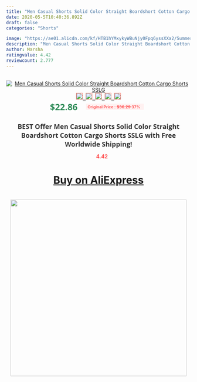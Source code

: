 ```yaml
---
title: "Men Casual Shorts Solid Color Straight Boardshort Cotton Cargo Shorts SSLG"
date: 2020-05-5T10:40:36.892Z
draft: false
categories: "Shorts"

image: "https://ae01.alicdn.com/kf/HTB1hYMxykyWBuNjy0Fpq6yssXXa2/Summer-Men-Casual-Shorts-Plus-Size-Military-Cargo-Shorts-Straight-Loose-Boardshort-Male-Fashion-Cotton-Shorts.jpg"
description: "Men Casual Shorts Solid Color Straight Boardshort Cotton Cargo Shorts SSLG"
author: Marsha
ratingvalue: 4.42
reviewcount: 2.777
---
```

<br>
<div style="text-align: center;">
<a href="https://s.click.aliexpress.com/e/_9HH1mV" target="_blank" rel="nofollow noopener noreferrer"><img alt="Men Casual Shorts Solid Color Straight Boardshort Cotton Cargo Shorts SSLG" class="magnifier-image" src="https://ae01.alicdn.com/kf/HTB1hYMxykyWBuNjy0Fpq6yssXXa2/Summer-Men-Casual-Shorts-Plus-Size-Military-Cargo-Shorts-Straight-Loose-Boardshort-Male-Fashion-Cotton-Shorts.jpg_640x640.jpg">
<br>
<img style="border:1px solid salmon" src="https://ae01.alicdn.com/kf/HTB1hYMxykyWBuNjy0Fpq6yssXXa2/Summer-Men-Casual-Shorts-Plus-Size-Military-Cargo-Shorts-Straight-Loose-Boardshort-Male-Fashion-Cotton-Shorts.jpg_120x120.jpg">&nbsp;&nbsp;<img style="border:1px solid salmon" src="https://ae01.alicdn.com/kf/HTB1QYMxykyWBuNjy0Fpq6yssXXaX/Summer-Men-Casual-Shorts-Plus-Size-Military-Cargo-Shorts-Straight-Loose-Boardshort-Male-Fashion-Cotton-Shorts.jpg_120x120.jpg">&nbsp;&nbsp;<img style="border:1px solid salmon" src="https://ae01.alicdn.com/kf/HTB1BdcRykCWBuNjy0Faq6xUlXXay/Summer-Men-Casual-Shorts-Plus-Size-Military-Cargo-Shorts-Straight-Loose-Boardshort-Male-Fashion-Cotton-Shorts.jpg_120x120.jpg">&nbsp;&nbsp;<img style="border:1px solid salmon" src="https://ae01.alicdn.com/kf/HTB1ttgRykCWBuNjy0Faq6xUlXXaq/Summer-Men-Casual-Shorts-Plus-Size-Military-Cargo-Shorts-Straight-Loose-Boardshort-Male-Fashion-Cotton-Shorts.jpg_120x120.jpg">&nbsp;&nbsp;<img style="border:1px solid salmon" src="https://ae01.alicdn.com/kf/HTB12IJHbNUaBuNjt_iGq6xlkFXat/Summer-Men-Casual-Shorts-Plus-Size-Military-Cargo-Shorts-Straight-Loose-Boardshort-Male-Fashion-Cotton-Shorts.jpg_120x120.jpg"></a></div><br0>
<div style="text-align: center;"><span style="background-color: white; border: 0px; box-sizing: border-box; color: seagreen; display: inline-block; font-family: &quot;open sans&quot; , &quot;arial&quot; , &quot;helvetica&quot; , sans-serif , &quot;heiti&quot;; font-size: 24px; font-stretch: inherit; font-weight: 700; line-height: inherit; margin: 0px 10px 0px 0px; padding: 0px; vertical-align: middle;">$22.86 </span>
<span style="background: rgb(255 , 241 , 241); border-radius: 3px; border: 0px; box-sizing: border-box; color: #ff4747; display: inline-block; font-family: inherit; font-size: 12px; font-stretch: inherit; font-style: inherit; font-variant: inherit; font-weight: 600; line-height: inherit; margin: 0px; padding: 2px 5px; transform: scale(0.9); vertical-align: middle;">Original Price : <b style="text-decoration: line-through;">$36.29 </b> 37%&nbsp;&nbsp;</span></div>
<h1 style="color: #333333; display: inline-block; font-family: &quot;open sans&quot; , &quot;arial&quot; , &quot;helvetica&quot; , sans-serif , &quot;heiti&quot;; font-size: 18px; font-stretch: inherit; font-weight: 700; text-align: center;">BEST Offer Men Casual Shorts Solid Color Straight Boardshort Cotton Cargo Shorts SSLG with Free Worldwide Shipping!</h1>
<div style="color: #ff4747; text-align: center;">
<img src="https://4.bp.blogspot.com/-M0ZcTcb-5uY/XleCXlxnR4I/AAAAAAAAAEc/OrjgMkXV1oMQFaCRZj5HQwOCBcu3w1FegCPcBGAYYCw/s1600/star.png" style="height: 15px;">&nbsp;<b>4.42</b></div>
<div class="button_cont" align="center"><a class="buynow_a" href="https://s.click.aliexpress.com/e/_9HH1mV" target="_blank" rel="nofollow noopener noreferrer"><H1>Buy on AliExpress</H1></a></div><br>
<div class="separator" style="clear: both; text-align: center;">
<img src="https://lh3.googleusercontent.com/-pTy5HemUv9M/XlePHvY0dAI/AAAAAAAAAE4/0nX5iRUoIWY8eMW9Dpxeirr157OZliDIgCLcBGAsYHQ/s1600/badge.gif" width="480">
</div>
